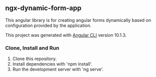 ## ngx-dynamic-form-app
This angular library is for creating angular forms dynamically based on configuration provided by the application.

This project was generated with [Angular CLI](https://github.com/angular/angular-cli) version 10.1.3.

### Clone, Install and Run 

1. Clone this repository.
2. Install dependencies with 'npm install'.
3. Run the development server with 'ng serve'.
